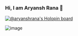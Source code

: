 ### Hi, I am Aryansh Rana 👋

<!--
**Aryanshrana/Aryanshrana** is a ✨ _special_ ✨ repository because its `README.md` (this file) appears on your GitHub profile.

Here are some ideas to get you started:

- 🔭 I’m currently working on ...
- 🌱 I’m currently learning ...
- 👯 I’m looking to collaborate on ...
- 🤔 I’m looking for help with ...
- 💬 Ask me about ...
- 📫 How to reach me: ...
- 😄 Pronouns: ...
- ⚡ Fun fact: ...
-->


[![@aryanshrana's Holopin board](https://holopin.io/api/user/board?user=aryanshrana)](https://holopin.io/@aryanshrana)



![image](https://user-images.githubusercontent.com/101281116/194391835-d9050179-b034-4e1f-b6e1-a715bc452b53.png)
